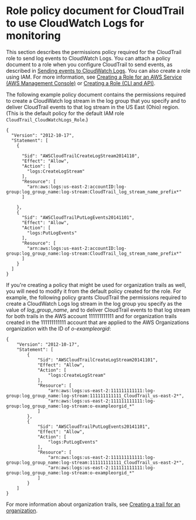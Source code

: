 # Role policy document for CloudTrail to use CloudWatch Logs for monitoring<a name="cloudtrail-required-policy-for-cloudwatch-logs"></a>

This section describes the permissions policy required for the CloudTrail role to send log events to CloudWatch Logs\. You can attach a policy document to a role when you configure CloudTrail to send events, as described in [Sending events to CloudWatch Logs](send-cloudtrail-events-to-cloudwatch-logs.md)\. You can also create a role using IAM\. For more information, see [Creating a Role for an AWS Service \(AWS Management Console\)](http://docs.aws.amazon.com/IAM/latest/UserGuide/create-role-xacct.html) or [Creating a Role \(CLI and API\)](http://docs.aws.amazon.com/IAM/latest/UserGuide/Using_CreateRole_CLIAPI.html)\.

The following example policy document contains the permissions required to create a CloudWatch log stream in the log group that you specify and to deliver CloudTrail events to that log stream in the US East \(Ohio\) region\. \(This is the default policy for the default IAM role `CloudTrail_CloudWatchLogs_Role`\.\)

```
{
  "Version": "2012-10-17",
  "Statement": [
    {

      "Sid": "AWSCloudTrailCreateLogStream2014110",
      "Effect": "Allow",
      "Action": [
        "logs:CreateLogStream"
      ],
      "Resource": [
        "arn:aws:logs:us-east-2:accountID:log-group:log_group_name:log-stream:CloudTrail_log_stream_name_prefix*"
      ]

    },
    {
      "Sid": "AWSCloudTrailPutLogEvents20141101",
      "Effect": "Allow",
      "Action": [
        "logs:PutLogEvents"
      ],
      "Resource": [
        "arn:aws:logs:us-east-2:accountID:log-group:log_group_name:log-stream:CloudTrail_log_stream_name_prefix*"
      ]
    }
  ]
}
```

If you're creating a policy that might be used for organization trails as well, you will need to modify it from the default policy created for the role\. For example, the following policy grants CloudTrail the permissions required to create a CloudWatch Logs log stream in the log group you specify as the value of *log\_group\_name*, and to deliver CloudTrail events to that log stream for both trails in the AWS account 111111111111 and for organization trails created in the 111111111111 account that are applied to the AWS Organizations organization with the ID of *o\-exampleorgid*:

```
{
    "Version": "2012-10-17",
    "Statement": [
        {
            "Sid": "AWSCloudTrailCreateLogStream20141101",
            "Effect": "Allow",
            "Action": [
                "logs:CreateLogStream"
            ],
            "Resource": [
                "arn:aws:logs:us-east-2:111111111111:log-group:log_group_name:log-stream:111111111111_CloudTrail_us-east-2*",
                "arn:aws:logs:us-east-2:111111111111:log-group:log_group_name:log-stream:o-exampleorgid_*"
            ]
        },
        {
            "Sid": "AWSCloudTrailPutLogEvents20141101",
            "Effect": "Allow",
            "Action": [
                "logs:PutLogEvents"
            ],
            "Resource": [
                "arn:aws:logs:us-east-2:111111111111:log-group:log_group_name:log-stream:111111111111_CloudTrail_us-east-2*",
                "arn:aws:logs:us-east-2:111111111111:log-group:log_group_name:log-stream:o-exampleorgid_*"
            ]
        }
    ]
}
```

For more information about organization trails, see [Creating a trail for an organization](creating-trail-organization.md)\.